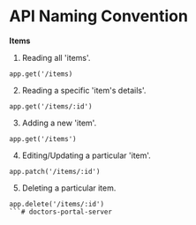 # API Naming Convention

**Items**

1. Reading all 'items'.

```
app.get('/items)
```

2. Reading a specific 'item's details'.

```
app.get('/items/:id')
```

3. Adding a new 'item'.

```
app.get('/items')
```

4. Editing/Updating a particular 'item'.

```
app.patch('/items/:id')
```

5. Deleting a particular item.

```
app.delete('/items/:id')
```#   d o c t o r s - p o r t a l - s e r v e r 
 
 